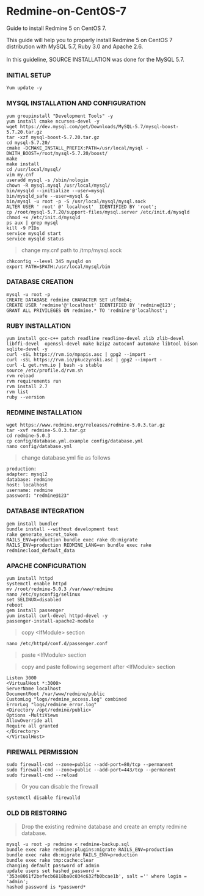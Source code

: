 # Redmine-on-CentOS-7
Guide to install Redmine 5 on CentOS 7.

This guide will help you to properly install Redmine 5 on CentOS 7 distribution with MySQL 5.7, Ruby 3.0 and Apache 2.6. <br><br>
In this guideline, SOURCE INSTALLATION was done for the MySQL 5.7. <br>

### INITIAL SETUP
```
Yum update -y
```
### MYSQL INSTALLATION AND CONFIGURATION
```
yum groupinstall "Development Tools" -y
yum install cmake ncurses-devel -y
wget https://dev.mysql.com/get/Downloads/MySQL-5.7/mysql-boost-5.7.20.tar.gz
tar -xzf mysql-boost-5.7.20.tar.gz
cd mysql-5.7.20/
cmake -DCMAKE_INSTALL_PREFIX:PATH=/usr/local/mysql -DWITH_BOOST=/root/mysql-5.7.20/boost/
make
make install
cd /usr/local/mysql/
vim my.cnf
useradd mysql -s /sbin/nologin
chown -R mysql.mysql /usr/local/mysql/
bin/mysqld --initialize --user=mysql
bin/mysqld_safe --user=mysql & 
bin/mysql -u root -p -S /usr/local/mysql/mysql.sock
ALTER USER ' root' @' localhost'  IDENTIFIED BY 'root';
cp /root/mysql-5.7.20/support-files/mysql.server /etc/init.d/mysqld
chmod +x /etc/init.d/mysqld
ps aux | grep mysql
kill -9 PIDs
service mysqld start
service mysqld status
```
> change my.cnf path to /tmp/mysql.sock
```
chkconfig --level 345 mysqld on
export PATH=$PATH:/usr/local/mysql/bin
```
### DATABASE CREATION
```
mysql -u root -p
CREATE DATABASE redmine CHARACTER SET utf8mb4;
CREATE USER 'redmine'@'localhost' IDENTIFIED BY 'redmine@123';
GRANT ALL PRIVILEGES ON redmine.* TO 'redmine'@'localhost';
```
### RUBY INSTALLATION
```
yum install gcc-c++ patch readline readline-devel zlib zlib-devel libffi-devel  openssl-devel make bzip2 autoconf automake libtool bison sqlite-devel -y
curl -sSL https://rvm.io/mpapis.asc | gpg2 --import -
curl -sSL https://rvm.io/pkuczynski.asc | gpg2 --import -
curl -L get.rvm.io | bash -s stable
source /etc/profile.d/rvm.sh
rvm reload
rvm requirements run
rvm install 2.7
rvm list
ruby --version
```
### REDMINE INSTALLATION
```
wget https://www.redmine.org/releases/redmine-5.0.3.tar.gz
tar -xvf redmine-5.0.3.tar.gz
cd redmine-5.0.3
cp config/database.yml.example config/database.yml
nano config/database.yml
```
> change database.yml fie as follows
```
production:
adapter: mysql2
database: redmine
host: localhost
username: redmine
password: "redmine@123"
```
### DATABASE INTEGRATION
```
gem install bundler
bundle install --without development test
rake generate_secret_token
RAILS_ENV=production bundle exec rake db:migrate
RAILS_ENV=production REDMINE_LANG=en bundle exec rake redmine:load_default_data
```

### APACHE CONFIGURATION
```
yum install httpd
systemctl enable httpd
mv /root/redmine-5.0.3 /var/www/redmine
nano /etc/sysconfig/selinux 
set SELINUX=disabled
reboot
gem install passenger 
yum install curl-devel httpd-devel -y
passenger-install-apache2-module 
```
> copy \<IfModule> section
```
nano /etc/httpd/conf.d/passenger.conf 
```
> paste \<IfModule> section

> copy and paste following segement after \<IfModule> section
```
Listen 3000 
<VirtualHost *:3000> 
ServerName localhost 
DocumentRoot /var/www/redmine/public 
CustomLog "logs/redmine_access.log" combined 
ErrorLog "logs/redmine_error.log" 
<Directory /opt/redmine/public> 
Options -MultiViews 
AllowOverride all 
Require all granted 
</Directory> 
</VirtualHost>
```
### FIREWALL PERMISSION
```
sudo firewall-cmd --zone=public --add-port=80/tcp --permanent
sudo firewall-cmd --zone=public --add-port=443/tcp --permanent
sudo firewall-cmd --reload
```
> Or you can disable the firewall
```
systemctl disable firewalld
```
### OLD DB RESTORING
> Drop the existing redmine database and create an empty redmine database.
```
mysql -u root -p redmine < redmine-backup.sql
bundle exec rake redmine:plugins:migrate RAILS_ENV=production
bundle exec rake db:migrate RAILS_ENV=production
bundle exec rake tmp:cache:clear
changing default password of admin
update users set hashed_password = '353e8061f2befecb6818ba0c034c632fb0bcae1b', salt ='' where login = 'admin';
hashed password is *password*
```
